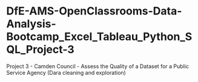 # DfE-AMS-OpenClassrooms-Data-Analysis-Bootcamp_Excel_Tableau_Python_SQL_Project-3
Project 3 - Camden Council - Assess the Quality of a Dataset for a Public Service Agency (Dara cleaning and  exploration)
